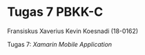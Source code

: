 # Tugas 7 PBKK-C

Fransiskus Xaverius Kevin Koesnadi (18-0162)

Tugas 7: *Xamarin Mobile Application*

